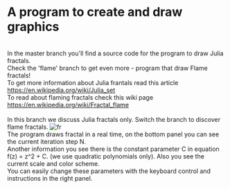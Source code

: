 # A program to create and draw graphics
<br>In the master branch you'll find a source code for the program to draw Julia fractals.<br/>
Check the 'flame' branch to get even more - program that draw Flame fractals!
<br> To get more information about Julia frantals read this article https://en.wikipedia.org/wiki/Julia_set</br>
To read about flaming fractals check this wiki page https://en.wikipedia.org/wiki/Fractal_flame
<br><br/>
In this branch we discuss Julia fractals only. Switch the branch to discover flame fractals.
![fr](https://user-images.githubusercontent.com/50684862/64082241-98510f80-cd14-11e9-939c-7a7381e663c8.png)
<br> The program draws fractal in a real time, on the bottom panel you can see the current iteration step N.</br>
Another information you see there is the constant parameter C in equation f(z) = z^2 + C. (we use quadratic polynomials only). Also you see the current scale and color scheme.
<br>You can easily change these parameters with the keyboard control and instructions in the right panel.
